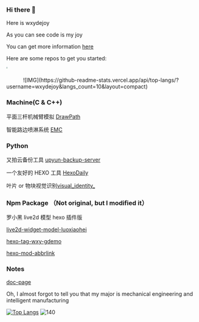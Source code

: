 ### Hi there 👋

Here is wxydejoy

As you can see code is my joy

You can get more information  [here](https://c.undf.top)

Here are some repos to get you started:

<img src="https://user-images.githubusercontent.com/81625961/147847145-e01a6c89-a917-4495-96d0-c94f0aadcc3b.gif" style="zoom:20%;" height="200" width="200" />
![IMG](https://github-readme-stats.vercel.app/api/top-langs/?username=wxydejoy&langs_count=10&layout=compact)

### Machine(C & C++)

   平面三杆机械臂模拟 [DrawPath](https://github.com/wxydejoy/DrawPath)
   
   智能路边喷淋系统 [EMC](https://github.com/wxydejoy/EMC)

### Python

   又拍云备份工具 [upyun-backup-server ](https://github.com/wxydejoy/upyun-backup-server) 
   
   一个友好的 HEXO 工具 [HexoDaily](https://github.com/wxydejoy/HexoDaily)
   
   叶片 or 物块视觉识别[visual_identity_](https://github.com/wxydejoy/visual_identity_)

### Npm Package （Not original, but I modified it）

   罗小黑 live2d 模型 hexo 插件版
   
   [live2d-widget-model-luoxiaohei](https://www.npmjs.com/package/live2d-widget-model-luoxiaohei)
   
   [hexo-tag-wxy-gdemo](https://www.npmjs.com/package/hexo-tag-wxy-gdemo)
   
   [hexo-mod-abbrlink](https://www.npmjs.com/package/hexo-mod-abbrlink)

### Notes

   [doc-page](https://github.com/wxydejoy/doc-page)
 
 Oh, I almost forgot to tell you that my major is mechanical engineering and intelligent manufacturing
 
[![Top Langs](https://github-readme-stats.vercel.app/api/top-langs/?username=anuraghazra)](https://github.com/anuraghazra/github-readme-stats)
![140](https://user-images.githubusercontent.com/81625961/147847145-e01a6c89-a917-4495-96d0-c94f0aadcc3b.gif)

